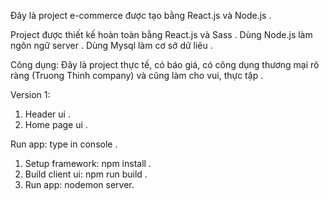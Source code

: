 Đây là project e-commerce được tạo bằng React.js và Node.js .

Project được thiết kế hoàn toàn bằng React.js và Sass .
Dùng Node.js làm ngôn ngữ server .
Dùng Mysql làm cơ sở dữ liêu .

Công dụng: Đây là project thực tế, có báo giá, có công dụng thương mại rõ ràng (Truong Thinh company) và cũng làm cho vui, thực tập .

Version 1:
  1. Header ui .
  2. Home page ui .

Run app: type in console .
  1. Setup framework: npm install .
  2. Build client ui: npm run build .
  3. Run app: nodemon server.